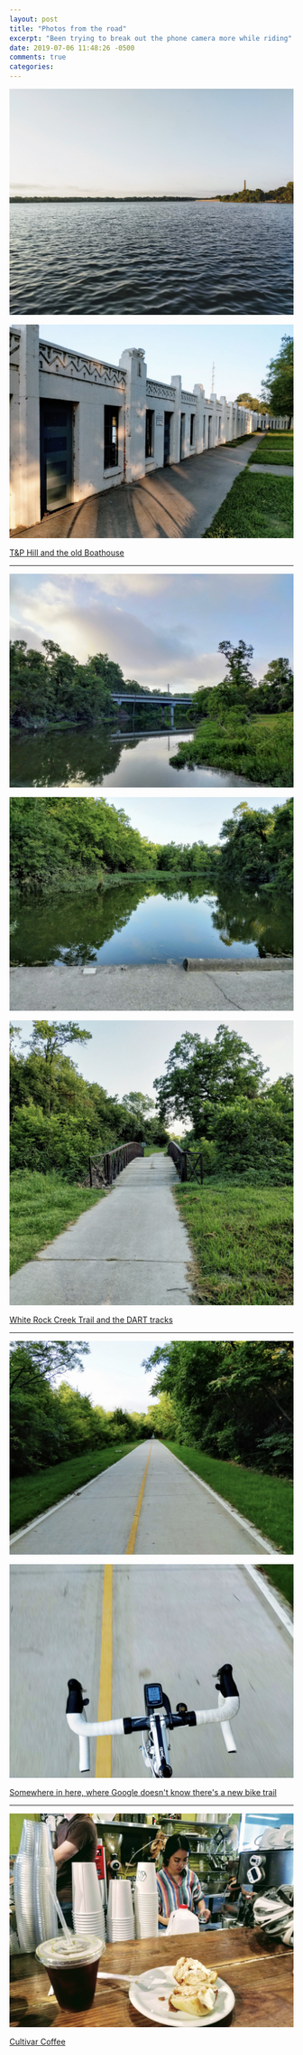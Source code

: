 ```yaml
---
layout: post
title: "Photos from the road"
excerpt: "Been trying to break out the phone camera more while riding"
date: 2019-07-06 11:48:26 -0500
comments: true
categories: 
---
```


![](/assets/2019/07/IMG_20190703_070457.jpg)

![](/assets/2019/07/IMG_20190703_070501.jpg)

[T&P Hill and the old Boathouse](https://goo.gl/maps/TkrRhnVT75WXTRUf7)

---

![](/assets/2019/07/IMG_20190703_071949.jpg)

![](/assets/2019/07/IMG_20190703_071936.jpg)

![](/assets/2019/07/IMG_20190703_072240.jpg)

[White Rock Creek Trail and the DART tracks](https://goo.gl/maps/F2Wh1R6nsEa5zSB17)

---

![](/assets/2019/07/IMG_20190703_073141.jpg)

![](/assets/2019/07/IMG_20190703_073153.jpg)

[Somewhere in here, where Google doesn't know there's a new bike trail](https://www.google.com/maps/@32.873462,-96.7520676,17.44z)

---

![](/assets/2019/07/IMG_20190706_080709.jpg)

[Cultivar Coffee](https://www.cultivarcoffee.com/east-dallas)
